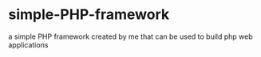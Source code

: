 # simple-PHP-framework
a simple PHP framework created by me that can be used to build php web applications
